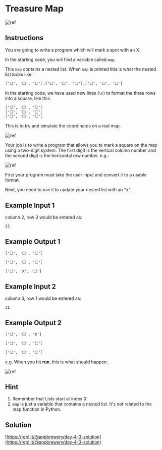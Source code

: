 # Treasure Map

![ref](https://cdn.fs.teachablecdn.com/wiFJAkZZSG2RpGsxYgDO)

## Instructions

You are going to write a program which will mark a spot with an X.

In the starting code, you will find a variable called ```map```.

This ```map``` contains a nested list.
When ```map``` is printed this is what the nested list looks like:

```txt
['⬜️', '⬜️', '⬜️'],['⬜️', '⬜️', '⬜️'],['⬜️', '⬜️', '⬜️']
```

In the starting code, we have used new lines (```\n```) to format the three rows into a square, like this:

```txt
['⬜️', '⬜️', '⬜️']
['⬜️', '⬜️', '⬜️']
['⬜️', '⬜️', '⬜️']
```

This is to try and simulate the coordinates on a real map.

![ref](https://res.cloudinary.com/dk-find-out/image/upload/q_80,w_1440,f_auto/Co-ordinates_oggjzg.jpg)

Your job is to write a program that allows you to mark a square on the map using a two-digit system. The first digit is the vertical column number and the second digit is the horizontal row number. e.g.:

![ref](https://cdn.fs.teachablecdn.com/2vnboIYTFFruvl9FJ2w5)

First your program must take the user input and convert it to a usable format.

Next, you need to use it to update your nested list with an "x".

## Example Input 1

column 2, row 3 would be entered as:

```txt
23
```

## Example Output 1

```txt
['⬜️', '⬜️', '⬜️']

['⬜️', '⬜️', '⬜️']

['⬜️', 'X', '⬜️']
```

## Example Input 2

column 3, row 1 would be entered as:

```txt
31
```

## Example Output 2

```txt
['⬜️', '⬜️', 'X']

['⬜️', '⬜️', '⬜️']

['⬜️', '⬜️', '⬜️']
```

e.g. When you hit **run**, this is what should happen:

![ref](https://cdn.fs.teachablecdn.com/5hliFjyIR96LdestyfPd)

## Hint

1. Remember that Lists start at index 0!
2. ```map``` is just a variable that contains a nested list. It's not related to the map function in Python.

## Solution

[https://repl.it/@appbrewery/day-4-3-solution](https://repl.it/@appbrewery/day-4-3-solution)
